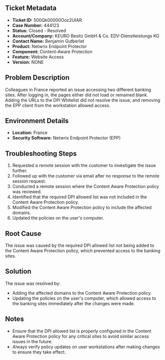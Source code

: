 ## Ticket Metadata
- **Ticket ID:** 500Qk00000Ooz2UIAR
- **Case Number:** 444123
- **Status:** Closed - Resolved
- **Account/Company:** KEURO Besitz GmbH & Co. EDV-Dienstleistungs KG
- **Contact Name:** Benjamin Gutberlet
- **Product:** Netwrix Endpoint Protector
- **Component:** Content-Aware Protection
- **Feature:** Website Access
- **Version:** NONE

## Problem Description
Colleagues in France reported an issue accessing two different banking sites. After logging in, the pages either did not load or remained blank. Adding the URLs to the DPI Whitelist did not resolve the issue, and removing the EPP client from the workstation allowed access.

## Environment Details
- **Location:** France
- **Security Software:** Netwrix Endpoint Protector (EPP)

## Troubleshooting Steps
1. Requested a remote session with the customer to investigate the issue further.
2. Followed up with the customer via email after no response to the remote session request.
3. Conducted a remote session where the Content Aware Protection policy was reviewed.
4. Identified that the required DPI allowed list was not included in the Content Aware Protection policy.
5. Modified the Content Aware Protection policy to include the affected domains.
6. Updated the policies on the user's computer.

## Root Cause
The issue was caused by the required DPI allowed list not being added to the Content Aware Protection policy, which prevented access to the banking sites.

## Solution
The issue was resolved by:
- Adding the affected domains to the Content Aware Protection policy.
- Updating the policies on the user's computer, which allowed access to the banking sites immediately after the changes were made.

## Notes
- Ensure that the DPI allowed list is properly configured in the Content Aware Protection policy for any critical sites to avoid similar access issues in the future.
- Always verify policy updates on user workstations after making changes to ensure they take effect.